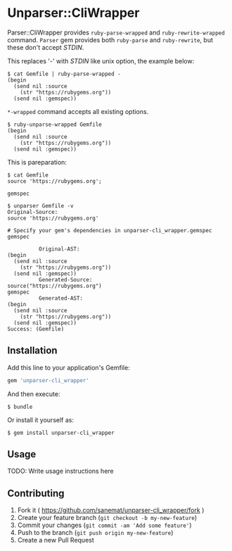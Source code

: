 # Unparser::CliWrapper

Parser::CliWrapper provides `ruby-parse-wrapped` and `ruby-rewrite-wrapped` command.
`Parser` gem provides both `ruby-parse` and `ruby-rewrite`, but these don't accept _STDIN_.

This replaces '-' with _STDIN_ like unix option, the example below:

```
$ cat Gemfile | ruby-parse-wrapped -
(begin
  (send nil :source
    (str "https://rubygems.org"))
  (send nil :gemspec))
```

`*-wrapped` command accepts all existing options.

```
$ ruby-unparse-wrapped Gemfile
(begin
  (send nil :source
    (str "https://rubygems.org"))
  (send nil :gemspec))
```

This is pareparation:

```
$ cat Gemfile
source 'https://rubygems.org';

gemspec

$ unparser Gemfile -v
Original-Source:
source 'https://rubygems.org'

# Specify your gem's dependencies in unparser-cli_wrapper.gemspec
gemspec

          Original-AST:
(begin
  (send nil :source
    (str "https://rubygems.org"))
  (send nil :gemspec))
          Generated-Source:
source("https://rubygems.org")
gemspec
          Generated-AST:
(begin
  (send nil :source
    (str "https://rubygems.org"))
  (send nil :gemspec))
Success: (Gemfile)
```

## Installation

Add this line to your application's Gemfile:

```ruby
gem 'unparser-cli_wrapper'
```

And then execute:

    $ bundle

Or install it yourself as:

    $ gem install unparser-cli_wrapper

## Usage

TODO: Write usage instructions here

## Contributing

1. Fork it ( https://github.com/sanemat/unparser-cli_wrapper/fork )
2. Create your feature branch (`git checkout -b my-new-feature`)
3. Commit your changes (`git commit -am 'Add some feature'`)
4. Push to the branch (`git push origin my-new-feature`)
5. Create a new Pull Request
